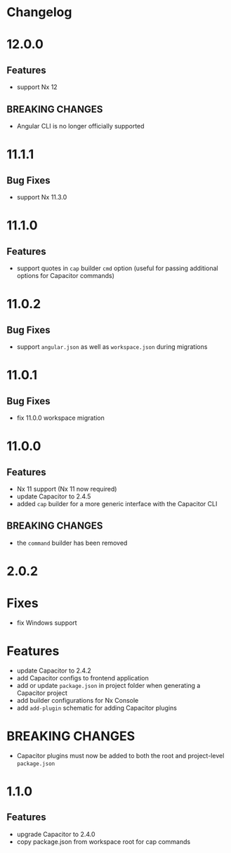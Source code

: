 # Changelog

# 12.0.0

## Features

- support Nx 12

## BREAKING CHANGES

- Angular CLI is no longer officially supported

# 11.1.1

## Bug Fixes

- support Nx 11.3.0

# 11.1.0

## Features

- support quotes in `cap` builder `cmd` option (useful for passing additional options for Capacitor commands)

# 11.0.2

## Bug Fixes

- support `angular.json` as well as `workspace.json` during migrations

# 11.0.1

## Bug Fixes

- fix 11.0.0 workspace migration

# 11.0.0

## Features

- Nx 11 support (Nx 11 now required)
- update Capacitor to 2.4.5
- added `cap` builder for a more generic interface with the Capacitor CLI

## BREAKING CHANGES

- the `command` builder has been removed

# 2.0.2

# Fixes

- fix Windows support

# Features

- update Capacitor to 2.4.2
- add Capacitor configs to frontend application
- add or update `package.json` in project folder when generating a Capacitor project
- add builder configurations for Nx Console
- add `add-plugin` schematic for adding Capacitor plugins

# BREAKING CHANGES

- Capacitor plugins must now be added to both the root and project-level `package.json`

# 1.1.0

## Features

- upgrade Capacitor to 2.4.0
- copy package.json from workspace root for cap commands
